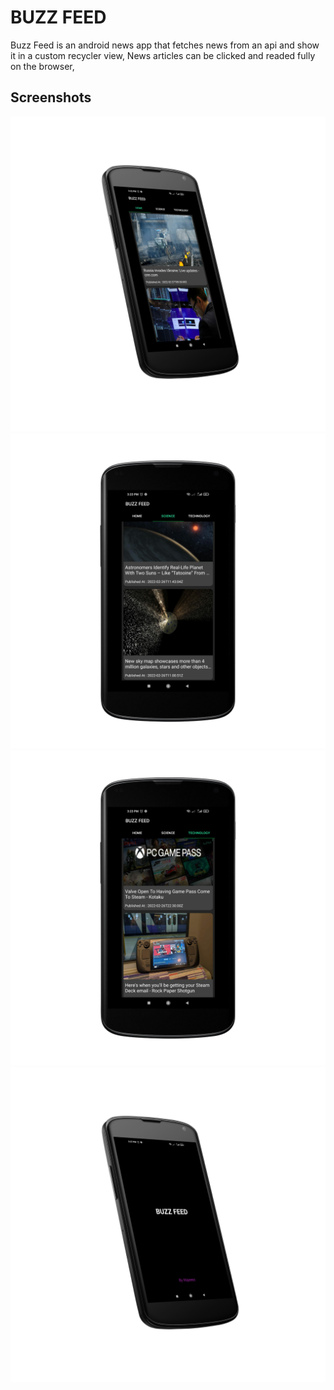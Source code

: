 # BUZZ FEED 
Buzz Feed is an android news app that fetches news from an api and show it in a custom recycler view, News articles can be clicked and readed fully on the browser,



## Screenshots

![App Screenshot](https://github.com/wajeeez/BUZZ_FEED_ANDROID/blob/master/Buzz%20feed/Pic%201.png)
![App Screenshot](https://github.com/wajeeez/BUZZ_FEED_ANDROID/blob/master/Buzz%20feed/Pic%202.png)
![App Screenshot](https://github.com/wajeeez/BUZZ_FEED_ANDROID/blob/master/Buzz%20feed/Pic%203.png)
![App Screenshot](https://github.com/wajeeez/BUZZ_FEED_ANDROID/blob/master/Buzz%20feed/Pic%204.png)
